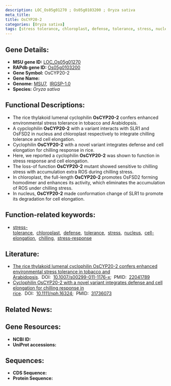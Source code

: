 ```yaml
---
description: LOC_Os05g01270 ; Os05g0103200 ; Oryza sativa
meta_title:
title: OsCYP20-2
categories: [Oryza sativa]
tags: [stress tolerance, chloroplast, defense, tolerance, stress, nucleus, cell elongation, chilling, stress response]
---
```


## Gene Details:
- **MSU gene ID:** [LOC_Os05g01270](http://rice.uga.edu/cgi-bin/ORF_infopage.cgi?orf=LOC_Os05g01270)  
- **RAPdb gene ID:** [Os05g0103200](https://rapdb.dna.affrc.go.jp/locus/?name=Os05g0103200)  
- **Gene Symbol:** OsCYP20-2
- **Gene Name:**
- **Genome:**  [MSU7](http://rice.uga.edu/),&nbsp;&nbsp;[IRGSP-1.0](https://rapdb.dna.affrc.go.jp/download/irgsp1.html)
- **Species:** *Oryza sativa*

## Functional Descriptions:
   - The rice thylakoid lumenal cyclophilin **OsCYP20-2** confers enhanced environmental stress tolerance in tobacco and Arabidopsis.
   - A cypclophilin **OsCYP20-2** with a variant interacts with SLR1 and OsFSD2 in nucleus and chloroplast respectively to integrate chilling tolerance and cell elongation.
   - Cyclophilin **OsCYP20-2** with a novel variant integrates defense and cell elongation for chilling response in rice.
   - Here, we reported a cyclophilin **OsCYP20-2** was shown to function in stress response and cell elongation.
   - The loss-of function **OsCYP20-2** mutant showed sensitive to chilling stress with accumulation extra ROS during chilling stress.
   - In chloroplast, the full-length **OsCYP20-2** promotes OsFSD2 forming homodimer and enhances its activity, which eliminates the accumulation of ROS under chilling stress.
   - In nucleus, **OsCYP20-2** made conformation change of SLR1 to promote its degradation for cell elongation.

## Function-related keywords:
   - [stress-tolerance](/tags/stress-tolerance/),&nbsp;&nbsp;[chloroplast](/tags/chloroplast/),&nbsp;&nbsp;[defense](/tags/defense/),&nbsp;&nbsp;[tolerance](/tags/tolerance/),&nbsp;&nbsp;[stress](/tags/stress/),&nbsp;&nbsp;[nucleus](/tags/nucleus/),&nbsp;&nbsp;[cell-elongation](/tags/cell-elongation/),&nbsp;&nbsp;[chilling](/tags/chilling/),&nbsp;&nbsp;[stress-response](/tags/stress-response/)

## Literature:
   - [The rice thylakoid lumenal cyclophilin OsCYP20-2 confers enhanced environmental stress tolerance in tobacco and Arabidopsis](https://www.doi.org/10.1007/s00299-011-1176-x).&nbsp;&nbsp;DOI:&nbsp;&nbsp;[10.1007/s00299-011-1176-x](https://www.doi.org/10.1007/s00299-011-1176-x);&nbsp;&nbsp;PMID:&nbsp;&nbsp;[22041789](https://pubmed.ncbi.nlm.nih.gov/22041789/)
   - [Cyclophilin OsCYP20-2 with a novel variant integrates defense and cell elongation for chilling response in rice](https://www.doi.org/10.1111/nph.16324).&nbsp;&nbsp;DOI:&nbsp;&nbsp;[10.1111/nph.16324](https://www.doi.org/10.1111/nph.16324);&nbsp;&nbsp;PMID:&nbsp;&nbsp;[31736073](https://pubmed.ncbi.nlm.nih.gov/31736073/)

## Related News:

## Gene Resources:
- **NCBI ID:**  []()
- **UniProt accessions:** [](https://www.uniprot.org/uniprotkb//entry)

## Sequences:
- **CDS Sequence:**
- **Protein Sequence:**
